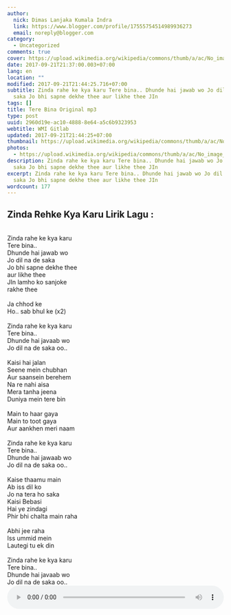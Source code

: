 ```yaml
---
author:
  nick: Dimas Lanjaka Kumala Indra
  link: https://www.blogger.com/profile/17555754514989936273
  email: noreply@blogger.com
category:
  - Uncategorized
comments: true
cover: https://upload.wikimedia.org/wikipedia/commons/thumb/a/ac/No_image_available.svg/2048px-No_image_available.svg.png
date: 2017-09-21T21:37:00.003+07:00
lang: en
location: ""
modified: 2017-09-21T21:44:25.716+07:00
subtitle: Zinda rahe ke kya karu Tere bina.. Dhunde hai jawab wo Jo dil na de
  saka Jo bhi sapne dekhe thee aur likhe thee JIn
tags: []
title: Tere Bina Original mp3
type: post
uuid: 2960d19e-ac10-4888-8e64-a5c6b9323953
webtitle: WMI Gitlab
updated: 2017-09-21T21:44:25+07:00
thumbnail: https://upload.wikimedia.org/wikipedia/commons/thumb/a/ac/No_image_available.svg/2048px-No_image_available.svg.png
photos:
  - https://upload.wikimedia.org/wikipedia/commons/thumb/a/ac/No_image_available.svg/2048px-No_image_available.svg.png
description: Zinda rahe ke kya karu Tere bina.. Dhunde hai jawab wo Jo dil na de
  saka Jo bhi sapne dekhe thee aur likhe thee JIn
excerpt: Zinda rahe ke kya karu Tere bina.. Dhunde hai jawab wo Jo dil na de
  saka Jo bhi sapne dekhe thee aur likhe thee JIn
wordcount: 177
---
```


<h2>    Zinda Rehke Kya Karu Lirik Lagu : </h2><br><div>Zinda rahe ke kya karu     <br>Tere bina..     <br>Dhunde hai jawab wo     <br>Jo dil na de saka     <br>Jo bhi sapne dekhe thee     <br>aur likhe thee     <br>JIn lamho ko sanjoke     <br>rakhe thee     <br><br>Ja chhod ke     <br>Ho.. sab bhul ke (x2)     <br><br>Zinda rahe ke kya karu     <br>Tere bina..     <br>Dhunde hai javaab wo     <br>Jo dil na de saka oo..     <br><br>Kaisi hai jalan     <br>Seene mein chubhan     <br>Aur saansein berehem     <br>Na re nahi aisa     <br>Mera tanha jeena     <br>Duniya mein tere bin     <br><br>Main to haar gaya     <br>Main to toot gaya     <br>Aur aankhen meri naam     <br><br>Zinda rahe ke kya karu     <br>Tere bina..     <br>Dhunde hai jawaab wo     <br>Jo dil na de saka oo..     <br><br>Kaise thaamu main     <br>Ab iss dil ko     <br>Jo na tera ho saka     <br>Kaisi Bebasi     <br>Hai ye zindagi     <br>Phir bhi chalta main raha     <br><br>Abhi jee raha     <br>Iss ummid mein     <br>Lautegi tu ek din     <br><br>Zinda rahe ke kya karu     <br>Tere bina..     <br>Dhunde hai javaab wo     <br>Jo dil na de saka oo.. </div><div class="container"><audio autoplay="" controls="" loop="" preload="metadata" style="width: 100%;align:center;text-align:center"> <source src="https://www.webmanajemen.com/terebina.mp3" type="audio/mpeg"> Your browser does not support the audio element. </audio></div>